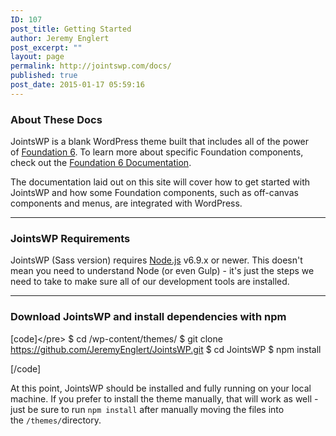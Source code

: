 ```yaml
---
ID: 107
post_title: Getting Started
author: Jeremy Englert
post_excerpt: ""
layout: page
permalink: http://jointswp.com/docs/
published: true
post_date: 2015-01-17 05:59:16
---
```

<h3 class="alert-box">About These Docs</h3>
JointsWP is a blank WordPress theme built that includes all of the power of <a href="http://foundation.zurb.com/" target="_blank" rel="noopener">Foundation 6</a>. To learn more about specific Foundation components, check out the <a href="http://foundation.zurb.com/sites/docs/" target="_blank" rel="noopener">Foundation 6 Documentation</a>.

The documentation laid out on this site will cover how to get started with JointsWP and how some Foundation components, such as off-canvas components and menus, are integrated with WordPress.

<hr />

<h3>JointsWP Requirements</h3>
JointsWP (Sass version) requires <a href="https://nodejs.org/">Node.js</a> v6.9.x or newer. This doesn't mean you need to understand Node (or even Gulp) - it's just the steps we need to take to make sure all of our development tools are installed.

<hr />

<h3>Download JointsWP and install dependencies with npm</h3>
<div class="highlight highlight-source-shell">

[code]&lt;/pre&gt;
$ cd /wp-content/themes/
$ git clone https://github.com/JeremyEnglert/JointsWP.git
$ cd JointsWP $ npm install

[/code]


At this point, JointsWP should be installed and fully running on your local machine. If you prefer to install the theme manually, that will work as well - just be sure to run <code>npm install</code> after manually moving the files into the <code>/themes/</code>directory.

</div>
